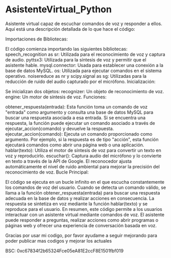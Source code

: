 # AsistenteVirtual_Python
 
Asistente virtual capaz de escuchar comandos de voz y responder a ellos. Aquí está una descripción detallada de lo que hace el código:

Importaciones de Bibliotecas:

El código comienza importando las siguientes bibliotecas:
speech_recognition as sr: Utilizada para el reconocimiento de voz y captura de audio.
pyttsx3: Utilizada para la síntesis de voz y permitir que el asistente hable.
mysql.connector: Usada para establecer una conexión a la base de datos MySQL.
os: Utilizada para ejecutar comandos en el sistema operativo.
noisereduce as nr y scipy.signal as sg: Utilizadas para la reducción de ruido del audio capturado por el micrófono.
Inicialización:

Se inicializan dos objetos:
recognizer: Un objeto de reconocimiento de voz.
engine: Un motor de síntesis de voz.
Funciones:

obtener_respuesta(entrada): Esta función toma un comando de voz "entrada" como argumento y consulta una base de datos MySQL para buscar una respuesta asociada a esa entrada. Si se encuentra una respuesta, la función puede ejecutar un comando asociado a través de ejecutar_accion(comando) y devuelve la respuesta.
ejecutar_accion(comando): Ejecuta un comando proporcionado como argumento. Por ejemplo, si la respuesta es de tipo "acción", esta función ejecutará comandos como abrir una página web o una aplicación.
hablar(texto): Utiliza el motor de síntesis de voz para convertir un texto en voz y reproducirlo.
escuchar(): Captura audio del micrófono y lo convierte en texto a través de la API de Google. El reconocedor ajusta automáticamente el nivel de ruido ambiental para mejorar la precisión del reconocimiento de voz.
Bucle Principal:

El código se ejecuta en un bucle infinito en el que escucha constantemente los comandos de voz del usuario.
Cuando se detecta un comando válido, se llama a la función obtener_respuesta(entrada) para buscar una respuesta adecuada en la base de datos y realizar acciones en consecuencia.
La respuesta se sintetiza en voz mediante la función hablar(texto) y se reproduce para el usuario.
En resumen, este código permite a los usuarios interactuar con un asistente virtual mediante comandos de voz. El asistente puede responder a preguntas, realizar acciones como abrir programas o páginas web y ofrecer una experiencia de conversación basada en voz.


Gracias por usar mi codigo, por favor ayudame a seguir mejorando para poder publicar mas codigos y mejorar los actuales

BSC: 0xc67834f2b65324Fce05eA81E2ccF8E1501fbf019
